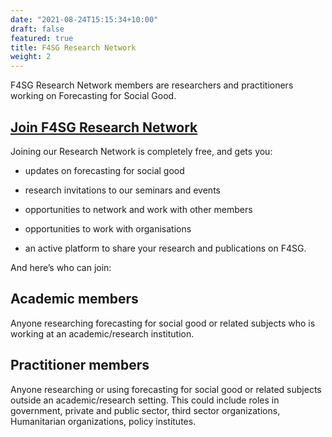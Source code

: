 ```yaml
---
date: "2021-08-24T15:15:34+10:00"
draft: false
featured: true
title: F4SG Research Network
weight: 2
---
```


F4SG Research Network members are researchers and practitioners working on Forecasting for Social Good. 

## [Join F4SG Research Network](https://f4sgrn.netlify.app/)

Joining our Research Network is completely free, and gets you:

- updates on forecasting for social good

- research invitations to our seminars and events 

- opportunities to network and work with other members 

- opportunities to work with organisations 

- an active platform to share your research and publications on F4SG. 

And here’s who can join:

## Academic members

Anyone researching forecasting for social good or related subjects who is working at an academic/research institution.

## Practitioner members

Anyone researching or using forecasting for social good or related subjects outside an academic/research setting. This could include roles in government, private and public sector, third sector organizations, Humanitarian organizations, policy institutes.
